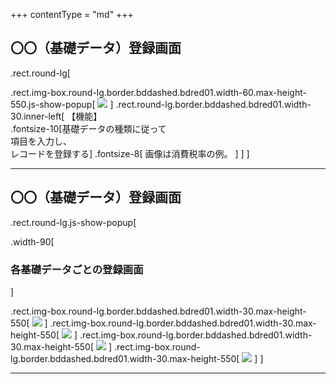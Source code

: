 +++
contentType = "md"
+++


## 〇〇（基礎データ）登録画面

.rect.round-lg[

.rect.img-box.round-lg.border.bddashed.bdred01.width-60.max-height-550.js-show-popup[
![](./resource/screens/11.png)
]
.rect.round-lg.border.bddashed.bdred01.width-30.inner-left[
【機能】  
.fontsize-10[基礎データの種類に従って<br>項目を入力し、<br>レコードを登録する]
.fontsize-8[
画像は消費税率の例。
]
]
]

---

## 〇〇（基礎データ）登録画面

.rect.round-lg.js-show-popup[

.width-90[
### 各基礎データごとの登録画面
]

.rect.img-box.round-lg.border.bddashed.bdred01.width-30.max-height-550[
![](./resource/screens/13.png)
]
.rect.img-box.round-lg.border.bddashed.bdred01.width-30.max-height-550[
![](./resource/screens/15.png)
]
.rect.img-box.round-lg.border.bddashed.bdred01.width-30.max-height-550[
![](./resource/screens/17.png)
]
.rect.img-box.round-lg.border.bddashed.bdred01.width-30.max-height-550[
![](./resource/screens/19.png)
]
]

---